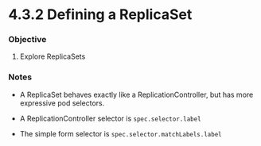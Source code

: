 # 4.3.2 Defining a ReplicaSet

### Objective
1. Explore ReplicaSets

### Notes

- A ReplicaSet behaves exactly like a ReplicationController, but has more expressive pod selectors.

- A ReplicationController selector is `spec.selector.label`

- The simple form selector is `spec.selector.matchLabels.label`
